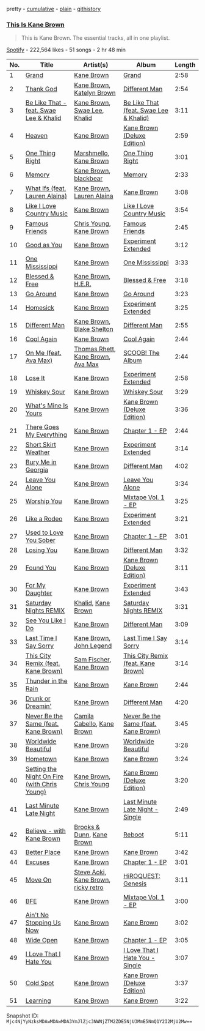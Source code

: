 pretty - [cumulative](/playlists/cumulative/37i9dQZF1DZ06evO1YpyzC.md) - [plain](/playlists/plain/37i9dQZF1DZ06evO1YpyzC) - [githistory](https://github.githistory.xyz/mackorone/spotify-playlist-archive/blob/main/playlists/plain/37i9dQZF1DZ06evO1YpyzC)

### [This Is Kane Brown](https://open.spotify.com/playlist/37i9dQZF1DZ06evO1YpyzC)

> This is Kane Brown\. The essential tracks, all in one playlist.

[Spotify](https://open.spotify.com/user/spotify) - 222,564 likes - 51 songs - 2 hr 48 min

| No. | Title | Artist(s) | Album | Length |
|---|---|---|---|---|
| 1 | [Grand](https://open.spotify.com/track/4WZ3liyYz5ZzDcL4ibAuOi) | [Kane Brown](https://open.spotify.com/artist/3oSJ7TBVCWMDMiYjXNiCKE) | [Grand](https://open.spotify.com/album/6u32goyaQHOcbbmdooLRJ4) | 2:58 |
| 2 | [Thank God](https://open.spotify.com/track/1brnLTvarI9D1hLP6z2Ar8) | [Kane Brown](https://open.spotify.com/artist/3oSJ7TBVCWMDMiYjXNiCKE), [Katelyn Brown](https://open.spotify.com/artist/2GB8NPGTvSHk3KwmxtVvaB) | [Different Man](https://open.spotify.com/album/7dfTBn7wtgKEchVmyipBl1) | 2:54 |
| 3 | [Be Like That \- feat\. Swae Lee & Khalid](https://open.spotify.com/track/5f1joOtoMeyppIcJGZQvqJ) | [Kane Brown](https://open.spotify.com/artist/3oSJ7TBVCWMDMiYjXNiCKE), [Swae Lee](https://open.spotify.com/artist/1zNqQNIdeOUZHb8zbZRFMX), [Khalid](https://open.spotify.com/artist/6LuN9FCkKOj5PcnpouEgny) | [Be Like That \(feat\. Swae Lee & Khalid\)](https://open.spotify.com/album/7MKfE4IRGdrH5bMkqaZ2Tp) | 3:11 |
| 4 | [Heaven](https://open.spotify.com/track/1HXy5I3HTWq8OvxCn0z7G7) | [Kane Brown](https://open.spotify.com/artist/3oSJ7TBVCWMDMiYjXNiCKE) | [Kane Brown \(Deluxe Edition\)](https://open.spotify.com/album/4UoCJkoqgUmaWMiWifq4vp) | 2:59 |
| 5 | [One Thing Right](https://open.spotify.com/track/4hPpVbbakQNv8YTHYaOJP4) | [Marshmello](https://open.spotify.com/artist/64KEffDW9EtZ1y2vBYgq8T), [Kane Brown](https://open.spotify.com/artist/3oSJ7TBVCWMDMiYjXNiCKE) | [One Thing Right](https://open.spotify.com/album/4QAC6FquY8D0RXom13iE5J) | 3:01 |
| 6 | [Memory](https://open.spotify.com/track/34chhNX59Wo9HMFCsI3K8Y) | [Kane Brown](https://open.spotify.com/artist/3oSJ7TBVCWMDMiYjXNiCKE), [blackbear](https://open.spotify.com/artist/2cFrymmkijnjDg9SS92EPM) | [Memory](https://open.spotify.com/album/0jpQZkMeWh9yysxyTSCywk) | 2:33 |
| 7 | [What Ifs \(feat\. Lauren Alaina\)](https://open.spotify.com/track/7zVCrzzEJU7u24sbJPXA5W) | [Kane Brown](https://open.spotify.com/artist/3oSJ7TBVCWMDMiYjXNiCKE), [Lauren Alaina](https://open.spotify.com/artist/1v3tdpIdBSW14rHUfiEVOv) | [Kane Brown](https://open.spotify.com/album/4hhvgHjPqUOAYkclDkhL2T) | 3:08 |
| 8 | [Like I Love Country Music](https://open.spotify.com/track/3j1xkzTW8owIphkWV51V9s) | [Kane Brown](https://open.spotify.com/artist/3oSJ7TBVCWMDMiYjXNiCKE) | [Like I Love Country Music](https://open.spotify.com/album/6IXSaIsyP9LbtccncAs2Gg) | 3:54 |
| 9 | [Famous Friends](https://open.spotify.com/track/4iXDn9pu5Q9sxv45vE8Lak) | [Chris Young](https://open.spotify.com/artist/4BYxqVkZyFjtik7crYLg5Q), [Kane Brown](https://open.spotify.com/artist/3oSJ7TBVCWMDMiYjXNiCKE) | [Famous Friends](https://open.spotify.com/album/0CIbEKfFhnHbwJwVHb4KE1) | 2:45 |
| 10 | [Good as You](https://open.spotify.com/track/19kUPdKTp85q9RZNwaXM15) | [Kane Brown](https://open.spotify.com/artist/3oSJ7TBVCWMDMiYjXNiCKE) | [Experiment Extended](https://open.spotify.com/album/4yf4bD1iM96hBH6aIc6SaF) | 3:12 |
| 11 | [One Mississippi](https://open.spotify.com/track/4FdPnT2cFrpWCmWZd7GXc3) | [Kane Brown](https://open.spotify.com/artist/3oSJ7TBVCWMDMiYjXNiCKE) | [One Mississippi](https://open.spotify.com/album/3VCaKLIlIDrfKvurZcTmBl) | 3:33 |
| 12 | [Blessed & Free](https://open.spotify.com/track/0HCFZGK3c1TQorbyPHcj1l) | [Kane Brown](https://open.spotify.com/artist/3oSJ7TBVCWMDMiYjXNiCKE), [H.E.R.](https://open.spotify.com/artist/3Y7RZ31TRPVadSFVy1o8os) | [Blessed & Free](https://open.spotify.com/album/055uuuPMs7soYjnONo02QV) | 3:18 |
| 13 | [Go Around](https://open.spotify.com/track/344682dEszsdZqQS4vYuUr) | [Kane Brown](https://open.spotify.com/artist/3oSJ7TBVCWMDMiYjXNiCKE) | [Go Around](https://open.spotify.com/album/6xUvrvbSTXnEIRPKOGnhJh) | 3:23 |
| 14 | [Homesick](https://open.spotify.com/track/30RZAuEkYeDXvy46Iv6l7E) | [Kane Brown](https://open.spotify.com/artist/3oSJ7TBVCWMDMiYjXNiCKE) | [Experiment Extended](https://open.spotify.com/album/4yf4bD1iM96hBH6aIc6SaF) | 3:25 |
| 15 | [Different Man](https://open.spotify.com/track/2n99h7z08LvHr7Cjcnm1Ub) | [Kane Brown](https://open.spotify.com/artist/3oSJ7TBVCWMDMiYjXNiCKE), [Blake Shelton](https://open.spotify.com/artist/1UTPBmNbXNTittyMJrNkvw) | [Different Man](https://open.spotify.com/album/7dfTBn7wtgKEchVmyipBl1) | 2:55 |
| 16 | [Cool Again](https://open.spotify.com/track/5P3oaNpPDVLRJsL3152SEs) | [Kane Brown](https://open.spotify.com/artist/3oSJ7TBVCWMDMiYjXNiCKE) | [Cool Again](https://open.spotify.com/album/2uqdv3ixmTDSnH1sZFk3y9) | 2:44 |
| 17 | [On Me \(feat\. Ava Max\)](https://open.spotify.com/track/7k6tAZp4m93oswrPqSfBbc) | [Thomas Rhett](https://open.spotify.com/artist/6x2LnllRG5uGarZMsD4iO8), [Kane Brown](https://open.spotify.com/artist/3oSJ7TBVCWMDMiYjXNiCKE), [Ava Max](https://open.spotify.com/artist/4npEfmQ6YuiwW1GpUmaq3F) | [SCOOB! The Album](https://open.spotify.com/album/2Zg5xZo3WwIoAZys8OcUpG) | 2:44 |
| 18 | [Lose It](https://open.spotify.com/track/7epGknfpAlH1u33S71Ur1o) | [Kane Brown](https://open.spotify.com/artist/3oSJ7TBVCWMDMiYjXNiCKE) | [Experiment Extended](https://open.spotify.com/album/4yf4bD1iM96hBH6aIc6SaF) | 2:58 |
| 19 | [Whiskey Sour](https://open.spotify.com/track/1wlbeqO0XpftrT2pVqcxaL) | [Kane Brown](https://open.spotify.com/artist/3oSJ7TBVCWMDMiYjXNiCKE) | [Whiskey Sour](https://open.spotify.com/album/78iTqpAzKHMnonY5UqRIXH) | 3:29 |
| 20 | [What's Mine Is Yours](https://open.spotify.com/track/1cG3sQOVItzKsvHzkCzuke) | [Kane Brown](https://open.spotify.com/artist/3oSJ7TBVCWMDMiYjXNiCKE) | [Kane Brown \(Deluxe Edition\)](https://open.spotify.com/album/4UoCJkoqgUmaWMiWifq4vp) | 3:36 |
| 21 | [There Goes My Everything](https://open.spotify.com/track/6oJe2ZmepeYTtsHedYwwLr) | [Kane Brown](https://open.spotify.com/artist/3oSJ7TBVCWMDMiYjXNiCKE) | [Chapter 1 \- EP](https://open.spotify.com/album/5Ts9XJ1G4UWKW2vgPTbyt0) | 2:44 |
| 22 | [Short Skirt Weather](https://open.spotify.com/track/6PN7QeNItfzZBpCTQvsLyq) | [Kane Brown](https://open.spotify.com/artist/3oSJ7TBVCWMDMiYjXNiCKE) | [Experiment Extended](https://open.spotify.com/album/4yf4bD1iM96hBH6aIc6SaF) | 3:14 |
| 23 | [Bury Me in Georgia](https://open.spotify.com/track/4EKH0ajMHXTkq4ztWuztVH) | [Kane Brown](https://open.spotify.com/artist/3oSJ7TBVCWMDMiYjXNiCKE) | [Different Man](https://open.spotify.com/album/7dfTBn7wtgKEchVmyipBl1) | 4:02 |
| 24 | [Leave You Alone](https://open.spotify.com/track/5J8AKBaUq1WHrzrm9YWlP3) | [Kane Brown](https://open.spotify.com/artist/3oSJ7TBVCWMDMiYjXNiCKE) | [Leave You Alone](https://open.spotify.com/album/1GeeQwpCveYVHBSumI6dFx) | 3:34 |
| 25 | [Worship You](https://open.spotify.com/track/4RN6OApAESI3Sh0gf5iuAM) | [Kane Brown](https://open.spotify.com/artist/3oSJ7TBVCWMDMiYjXNiCKE) | [Mixtape Vol\. 1 \- EP](https://open.spotify.com/album/014fzAwHbsvUolo3ap8P38) | 3:25 |
| 26 | [Like a Rodeo](https://open.spotify.com/track/7z3dPHwGxeK4fD6fYFDwiS) | [Kane Brown](https://open.spotify.com/artist/3oSJ7TBVCWMDMiYjXNiCKE) | [Experiment Extended](https://open.spotify.com/album/4yf4bD1iM96hBH6aIc6SaF) | 3:21 |
| 27 | [Used to Love You Sober](https://open.spotify.com/track/6V3wTb4VVDWRw3YEDgc6Py) | [Kane Brown](https://open.spotify.com/artist/3oSJ7TBVCWMDMiYjXNiCKE) | [Chapter 1 \- EP](https://open.spotify.com/album/5Ts9XJ1G4UWKW2vgPTbyt0) | 3:01 |
| 28 | [Losing You](https://open.spotify.com/track/40HQjXwTG4czvPGTtF3uzt) | [Kane Brown](https://open.spotify.com/artist/3oSJ7TBVCWMDMiYjXNiCKE) | [Different Man](https://open.spotify.com/album/7dfTBn7wtgKEchVmyipBl1) | 3:32 |
| 29 | [Found You](https://open.spotify.com/track/4iLeL1aYGcQBsYcWIhXIUO) | [Kane Brown](https://open.spotify.com/artist/3oSJ7TBVCWMDMiYjXNiCKE) | [Kane Brown \(Deluxe Edition\)](https://open.spotify.com/album/4UoCJkoqgUmaWMiWifq4vp) | 3:11 |
| 30 | [For My Daughter](https://open.spotify.com/track/2moC0T4mGwmP8dUDostr2g) | [Kane Brown](https://open.spotify.com/artist/3oSJ7TBVCWMDMiYjXNiCKE) | [Experiment Extended](https://open.spotify.com/album/4yf4bD1iM96hBH6aIc6SaF) | 3:43 |
| 31 | [Saturday Nights REMIX](https://open.spotify.com/track/0W5oXFrxZNBTIS1eMW9Ofz) | [Khalid](https://open.spotify.com/artist/6LuN9FCkKOj5PcnpouEgny), [Kane Brown](https://open.spotify.com/artist/3oSJ7TBVCWMDMiYjXNiCKE) | [Saturday Nights REMIX](https://open.spotify.com/album/5lvoXvi6z9JX8blblImfsb) | 3:31 |
| 32 | [See You Like I Do](https://open.spotify.com/track/4UZvxMfQRMqj24WHj0VNEf) | [Kane Brown](https://open.spotify.com/artist/3oSJ7TBVCWMDMiYjXNiCKE) | [Different Man](https://open.spotify.com/album/7dfTBn7wtgKEchVmyipBl1) | 3:09 |
| 33 | [Last Time I Say Sorry](https://open.spotify.com/track/3gAaDDoBipWZzGBMwK194e) | [Kane Brown](https://open.spotify.com/artist/3oSJ7TBVCWMDMiYjXNiCKE), [John Legend](https://open.spotify.com/artist/5y2Xq6xcjJb2jVM54GHK3t) | [Last Time I Say Sorry](https://open.spotify.com/album/1nYnm2JXB13BYcsOnjGwGs) | 3:14 |
| 34 | [This City Remix \(feat\. Kane Brown\)](https://open.spotify.com/track/3GPvHSNPWlzDu5rLu4PztC) | [Sam Fischer](https://open.spotify.com/artist/6L1XC7NrmgWRlwAeLJvVtA), [Kane Brown](https://open.spotify.com/artist/3oSJ7TBVCWMDMiYjXNiCKE) | [This City Remix \(feat\. Kane Brown\)](https://open.spotify.com/album/0WWpkBplmouutZQWMlq0vF) | 3:14 |
| 35 | [Thunder in the Rain](https://open.spotify.com/track/1A8s182NfOT6dOXjPsWfTn) | [Kane Brown](https://open.spotify.com/artist/3oSJ7TBVCWMDMiYjXNiCKE) | [Kane Brown](https://open.spotify.com/album/4hhvgHjPqUOAYkclDkhL2T) | 2:44 |
| 36 | [Drunk or Dreamin'](https://open.spotify.com/track/3ZF8CQW8OV1ZxT5pKCzpoF) | [Kane Brown](https://open.spotify.com/artist/3oSJ7TBVCWMDMiYjXNiCKE) | [Different Man](https://open.spotify.com/album/7dfTBn7wtgKEchVmyipBl1) | 4:20 |
| 37 | [Never Be the Same \(feat\. Kane Brown\)](https://open.spotify.com/track/0xk4woi8ENN8VWFDZTcF8h) | [Camila Cabello](https://open.spotify.com/artist/4nDoRrQiYLoBzwC5BhVJzF), [Kane Brown](https://open.spotify.com/artist/3oSJ7TBVCWMDMiYjXNiCKE) | [Never Be the Same \(feat\. Kane Brown\)](https://open.spotify.com/album/2BAqpci48cWxxLwIDqjPRU) | 3:45 |
| 38 | [Worldwide Beautiful](https://open.spotify.com/track/431M98gFekRc9HdNfgWc7N) | [Kane Brown](https://open.spotify.com/artist/3oSJ7TBVCWMDMiYjXNiCKE) | [Worldwide Beautiful](https://open.spotify.com/album/30mVH408jo6oYaMduiwX66) | 3:28 |
| 39 | [Hometown](https://open.spotify.com/track/2NqHZYzBWUHbbpDDgdGWJL) | [Kane Brown](https://open.spotify.com/artist/3oSJ7TBVCWMDMiYjXNiCKE) | [Kane Brown](https://open.spotify.com/album/4hhvgHjPqUOAYkclDkhL2T) | 3:24 |
| 40 | [Setting the Night On Fire \(with Chris Young\)](https://open.spotify.com/track/2OeyphE568es62xmmJTt1z) | [Kane Brown](https://open.spotify.com/artist/3oSJ7TBVCWMDMiYjXNiCKE), [Chris Young](https://open.spotify.com/artist/4BYxqVkZyFjtik7crYLg5Q) | [Kane Brown \(Deluxe Edition\)](https://open.spotify.com/album/4UoCJkoqgUmaWMiWifq4vp) | 3:20 |
| 41 | [Last Minute Late Night](https://open.spotify.com/track/3Sso0f19u0o5HavJErdZEN) | [Kane Brown](https://open.spotify.com/artist/3oSJ7TBVCWMDMiYjXNiCKE) | [Last Minute Late Night \- Single](https://open.spotify.com/album/4XUkagfCTG1jc1dpUemE23) | 2:49 |
| 42 | [Believe \- with Kane Brown](https://open.spotify.com/track/5qOCmP9qU3AmeCIZ4hjimg) | [Brooks & Dunn](https://open.spotify.com/artist/0XKOBt59crntr7HQXXO8Yz), [Kane Brown](https://open.spotify.com/artist/3oSJ7TBVCWMDMiYjXNiCKE) | [Reboot](https://open.spotify.com/album/0U3nI78LUpAwprraUf7vAS) | 5:11 |
| 43 | [Better Place](https://open.spotify.com/track/0vtKLjkpdHoysT5ZPcwgA7) | [Kane Brown](https://open.spotify.com/artist/3oSJ7TBVCWMDMiYjXNiCKE) | [Kane Brown](https://open.spotify.com/album/4hhvgHjPqUOAYkclDkhL2T) | 3:42 |
| 44 | [Excuses](https://open.spotify.com/track/27c2kdskfeM1j3keQ6z4hB) | [Kane Brown](https://open.spotify.com/artist/3oSJ7TBVCWMDMiYjXNiCKE) | [Chapter 1 \- EP](https://open.spotify.com/album/5Ts9XJ1G4UWKW2vgPTbyt0) | 3:01 |
| 45 | [Move On](https://open.spotify.com/track/1oHaysAy4fA9EusHpPk5Bn) | [Steve Aoki](https://open.spotify.com/artist/77AiFEVeAVj2ORpC85QVJs), [Kane Brown](https://open.spotify.com/artist/3oSJ7TBVCWMDMiYjXNiCKE), [ricky retro](https://open.spotify.com/artist/1fA8WmzG2eU2q13kAAjoN8) | [HiROQUEST: Genesis](https://open.spotify.com/album/68QeWSGSKSQKI0mpDkP7Lg) | 3:11 |
| 46 | [BFE](https://open.spotify.com/track/44g1B3fL0UxwFAw4hwN2dc) | [Kane Brown](https://open.spotify.com/artist/3oSJ7TBVCWMDMiYjXNiCKE) | [Mixtape Vol\. 1 \- EP](https://open.spotify.com/album/014fzAwHbsvUolo3ap8P38) | 3:00 |
| 47 | [Ain't No Stopping Us Now](https://open.spotify.com/track/2I5ao7JannZZMlweLTz0hO) | [Kane Brown](https://open.spotify.com/artist/3oSJ7TBVCWMDMiYjXNiCKE) | [Kane Brown](https://open.spotify.com/album/4hhvgHjPqUOAYkclDkhL2T) | 3:02 |
| 48 | [Wide Open](https://open.spotify.com/track/0t5zXzcJjRZMpBPAqkbjdW) | [Kane Brown](https://open.spotify.com/artist/3oSJ7TBVCWMDMiYjXNiCKE) | [Chapter 1 \- EP](https://open.spotify.com/album/5Ts9XJ1G4UWKW2vgPTbyt0) | 3:05 |
| 49 | [I Love That I Hate You](https://open.spotify.com/track/3wbhzLFCwJ0faJe0g6HDG6) | [Kane Brown](https://open.spotify.com/artist/3oSJ7TBVCWMDMiYjXNiCKE) | [I Love That I Hate You \- Single](https://open.spotify.com/album/2siw0W1pFH2HMatUEx9RzC) | 3:07 |
| 50 | [Cold Spot](https://open.spotify.com/track/3FbfTn3qdwNx9uKiefB9N9) | [Kane Brown](https://open.spotify.com/artist/3oSJ7TBVCWMDMiYjXNiCKE) | [Kane Brown \(Deluxe Edition\)](https://open.spotify.com/album/4UoCJkoqgUmaWMiWifq4vp) | 3:37 |
| 51 | [Learning](https://open.spotify.com/track/4eGr7gXyHETJQ4pMcqzXgu) | [Kane Brown](https://open.spotify.com/artist/3oSJ7TBVCWMDMiYjXNiCKE) | [Kane Brown](https://open.spotify.com/album/4hhvgHjPqUOAYkclDkhL2T) | 3:22 |

Snapshot ID: `Mjc4NjYyNzksMDAwMDAwMDA3YmJlZjc3NWNjZTM2ZDE5NjU3MmE5NmQ1Y2I2MjU2Mw==`
